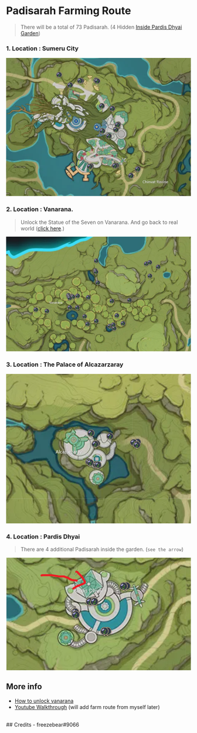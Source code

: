 # Padisarah Farming Route
> There will be a total of 73 Padisarah. (4 Hidden [Inside Pardis Dhyai Garden](#4-location--pardis-dhyai))

### 1. Location : Sumeru City <br/>
![Padisarah-Route-1][padisarah-1]


### 2. Location : Vanarana.
> Unlock the Statue of the Seven on Vanarana. And go back to real world (<a href="#more-info">click here</a>.)

![Padisarah-Route-2][padisarah-2]


### 3. Location : The Palace of Alcazarzaray <br/>
![Padisarah-Route-3][padisarah-3]

### 4. Location : Pardis Dhyai
> There are 4 additional Padisarah inside the garden. (`see the arrow`)

![Padisarah-Route-4][padisarah-4]   

## More info
- [How to unlock vanarana](https://progameguides.com/genshin-impact/how-to-unlock-switch-between-real-dream-vanarana-in-sumeru-in-genshin-impact/)<br/>
- [Youtube Walkthrough](https://www.youtube.com/results?search_query=padisarah+farming+route) (will add farm route from myself later)<br/>
<br/>
## Credits
- freezebear#9066 <br/>

[padisarah-1]: ./padisarah-1.png
[padisarah-2]: ./padisarah-2.png
[padisarah-3]: ./padisarah-3.png
[padisarah-4]: ./padisarah-4.png